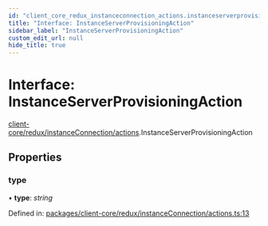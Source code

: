 ```yaml
---
id: "client_core_redux_instanceconnection_actions.instanceserverprovisioningaction"
title: "Interface: InstanceServerProvisioningAction"
sidebar_label: "InstanceServerProvisioningAction"
custom_edit_url: null
hide_title: true
---
```


# Interface: InstanceServerProvisioningAction

[client-core/redux/instanceConnection/actions](../modules/client_core_redux_instanceconnection_actions.md).InstanceServerProvisioningAction

## Properties

### type

• **type**: *string*

Defined in: [packages/client-core/redux/instanceConnection/actions.ts:13](https://github.com/xr3ngine/xr3ngine/blob/5a0f83ed8/packages/client-core/redux/instanceConnection/actions.ts#L13)
